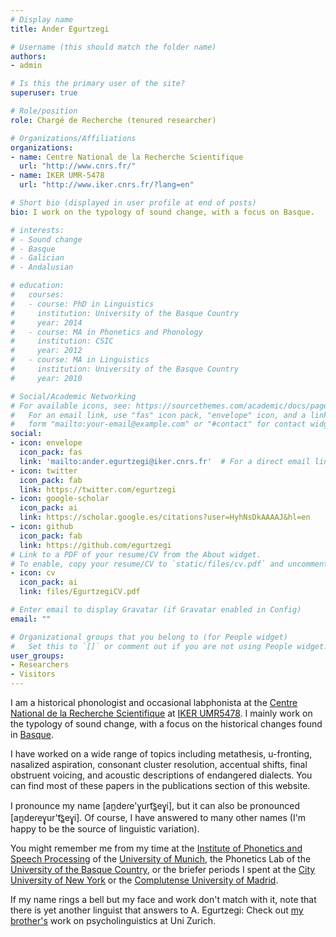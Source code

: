 ```yaml
---
# Display name
title: Ander Egurtzegi

# Username (this should match the folder name)
authors:
- admin

# Is this the primary user of the site?
superuser: true

# Role/position
role: Chargé de Recherche (tenured researcher)

# Organizations/Affiliations
organizations:
- name: Centre National de la Recherche Scientifique
  url: "http://www.cnrs.fr/"
- name: IKER UMR-5478
  url: "http://www.iker.cnrs.fr/?lang=en"

# Short bio (displayed in user profile at end of posts)
bio: I work on the typology of sound change, with a focus on Basque.

# interests:
# - Sound change
# - Basque
# - Galician
# - Andalusian

# education:
#   courses:
#   - course: PhD in Linguistics
#     institution: University of the Basque Country
#     year: 2014
#   - course: MA in Phonetics and Phonology
#     institution: CSIC
#     year: 2012
#   - course: MA in Linguistics
#     institution: University of the Basque Country
#     year: 2010

# Social/Academic Networking
# For available icons, see: https://sourcethemes.com/academic/docs/page-builder/#icons
#   For an email link, use "fas" icon pack, "envelope" icon, and a link in the
#   form "mailto:your-email@example.com" or "#contact" for contact widget.
social:
- icon: envelope
  icon_pack: fas
  link: 'mailto:ander.egurtzegi@iker.cnrs.fr'  # For a direct email link, use "mailto:ander.egurtzegi@iker.cnrs.fr".
- icon: twitter
  icon_pack: fab
  link: https://twitter.com/egurtzegi
- icon: google-scholar
  icon_pack: ai
  link: https://scholar.google.es/citations?user=HyhNsDkAAAAJ&hl=en
- icon: github
  icon_pack: fab
  link: https://github.com/egurtzegi
# Link to a PDF of your resume/CV from the About widget.
# To enable, copy your resume/CV to `static/files/cv.pdf` and uncomment the lines below.
- icon: cv
  icon_pack: ai
  link: files/EgurtzegiCV.pdf

# Enter email to display Gravatar (if Gravatar enabled in Config)
email: ""

# Organizational groups that you belong to (for People widget)
#   Set this to `[]` or comment out if you are not using People widget.
user_groups:
- Researchers
- Visitors
---
```


I am a historical phonologist and occasional labphonista at the [Centre National de la Recherche Scientifique](http://www.cnrs.fr/) at [IKER UMR5478](http://www.iker.cnrs.fr/?lang=en). I mainly work on the typology of sound change, with a focus on the historical changes found in [Basque](https://en.wikipedia.org/wiki/Basque_language).

I have worked on a wide range of topics including metathesis, u-fronting, nasalized aspiration, consonant cluster resolution, accentual shifts, final obstruent voicing, and acoustic descriptions of endangered dialects. You can find most of these papers in the publications section of this website.

I pronounce my name \[an̪deɾe'ɣ̞urt͡s̻eɣ̞i], but it can also be pronounced \[an̪deɾeɣ̞ur't͡s̻eɣ̞i]. Of course, I have answered to many other names (I'm happy to be the source of linguistic variation).

You might remember me from my time at the [Institute of Phonetics and Speech Processing](https://www.en.phonetik.uni-muenchen.de/index.html) of the [University of Munich](http://www.en.uni-muenchen.de/index.html), the Phonetics Lab of the [University of the Basque Country](https://www.ehu.eus/eu/home), or the briefer periods I spent at the [City University of New York](https://gc.cuny.edu/Home) or the [Complutense University of Madrid](https://www.ucm.es/english/).

If my name rings a bell but my face and work don't match with it, note that there is yet another linguist that answers to A. Egurtzegi: Check out [my brother's](https://www.researchgate.net/profile/Aitor_Egurtzegi) work on psycholinguistics at Uni Zurich.
